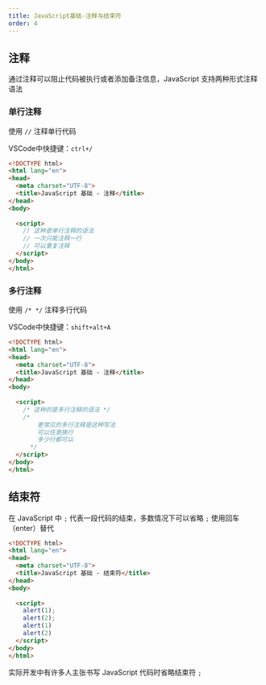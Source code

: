```yaml
---
title: JavaScript基础-注释与结束符
order: 4
---
```


## 注释

通过注释可以阻止代码被执行或者添加备注信息，JavaScript 支持两种形式注释语法

### 单行注释

使用 `//` 注释单行代码

VSCode中快捷键：`ctrl+/`

```html
<!DOCTYPE html>
<html lang="en">
<head>
  <meta charset="UTF-8">
  <title>JavaScript 基础 - 注释</title>
</head>
<body>
  
  <script>
    // 这种是单行注释的语法
    // 一次只能注释一行
    // 可以重复注释
  </script>
</body>
</html>
```

### 多行注释

使用 `/* */` 注释多行代码

VSCode中快捷键：`shift+alt+A`

```html
<!DOCTYPE html>
<html lang="en">
<head>
  <meta charset="UTF-8">
  <title>JavaScript 基础 - 注释</title>
</head>
<body>
  
  <script>
    /* 这种的是多行注释的语法 */
    /*
    	更常见的多行注释是这种写法
    	可以任意换行
    	多少行都可以
      */
  </script>
</body>
</html>
```

## 结束符

在 JavaScript 中 `;` 代表一段代码的结束，多数情况下可以省略 `;` 使用回车（enter）替代

```html
<!DOCTYPE html>
<html lang="en">
<head>
  <meta charset="UTF-8">
  <title>JavaScript 基础 - 结束符</title>
</head>
<body>
  
  <script> 
    alert(1);
    alert(2);
    alert(1)
    alert(2)
  </script>
</body>
</html>
```

实际开发中有许多人主张书写 JavaScript 代码时省略结束符 `;`
